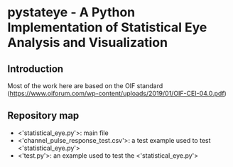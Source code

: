 # pystateye - A Python Implementation of Statistical Eye Analysis and Visualization

## Introduction
Most of the work here are based on the OIF standard (https://www.oiforum.com/wp-content/uploads/2019/01/OIF-CEI-04.0.pdf)

## Repository map
- <'statistical_eye.py'>: main file
- <'channel_pulse_response_test.csv'>: a test example used to test <'statistical_eye.py'>
- <'test.py'>: an example used to test the <'statistical_eye.py'>
